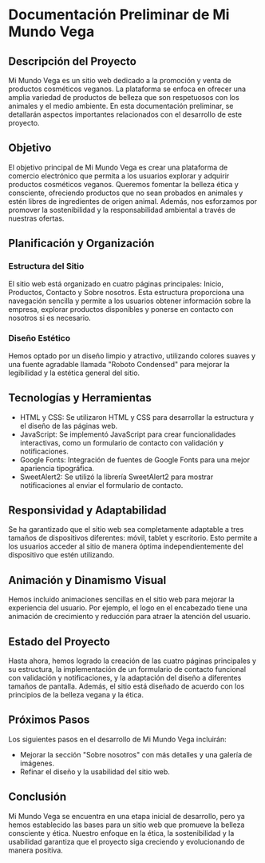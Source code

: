 # Documentación Preliminar de Mi Mundo Vega

## Descripción del Proyecto
Mi Mundo Vega es un sitio web dedicado a la promoción y venta de productos cosméticos veganos. La plataforma se enfoca en ofrecer una amplia variedad de productos de belleza que son respetuosos con los animales y el medio ambiente. En esta documentación preliminar, se detallarán aspectos importantes relacionados con el desarrollo de este proyecto.

## Objetivo
El objetivo principal de Mi Mundo Vega es crear una plataforma de comercio electrónico que permita a los usuarios explorar y adquirir productos cosméticos veganos. Queremos fomentar la belleza ética y consciente, ofreciendo productos que no sean probados en animales y estén libres de ingredientes de origen animal. Además, nos esforzamos por promover la sostenibilidad y la responsabilidad ambiental a través de nuestras ofertas.

## Planificación y Organización
### Estructura del Sitio
El sitio web está organizado en cuatro páginas principales: Inicio, Productos, Contacto y Sobre nosotros. Esta estructura proporciona una navegación sencilla y permite a los usuarios obtener información sobre la empresa, explorar productos disponibles y ponerse en contacto con nosotros si es necesario.

### Diseño Estético
Hemos optado por un diseño limpio y atractivo, utilizando colores suaves y una fuente agradable llamada "Roboto Condensed" para mejorar la legibilidad y la estética general del sitio.

## Tecnologías y Herramientas
- HTML y CSS: Se utilizaron HTML y CSS para desarrollar la estructura y el diseño de las páginas web.
- JavaScript: Se implementó JavaScript para crear funcionalidades interactivas, como un formulario de contacto con validación y notificaciones.
- Google Fonts: Integración de fuentes de Google Fonts para una mejor apariencia tipográfica.
- SweetAlert2: Se utilizó la librería SweetAlert2 para mostrar notificaciones al enviar el formulario de contacto.

## Responsividad y Adaptabilidad
Se ha garantizado que el sitio web sea completamente adaptable a tres tamaños de dispositivos diferentes: móvil, tablet y escritorio. Esto permite a los usuarios acceder al sitio de manera óptima independientemente del dispositivo que estén utilizando.

## Animación y Dinamismo Visual
Hemos incluido animaciones sencillas en el sitio web para mejorar la experiencia del usuario. Por ejemplo, el logo en el encabezado tiene una animación de crecimiento y reducción para atraer la atención del usuario.

## Estado del Proyecto
Hasta ahora, hemos logrado la creación de las cuatro páginas principales y su estructura, la implementación de un formulario de contacto funcional con validación y notificaciones, y la adaptación del diseño a diferentes tamaños de pantalla. Además, el sitio está diseñado de acuerdo con los principios de la belleza vegana y la ética.

## Próximos Pasos
Los siguientes pasos en el desarrollo de Mi Mundo Vega incluirán:
- Mejorar la sección "Sobre nosotros" con más detalles y una galería de imágenes.
- Refinar el diseño y la usabilidad del sitio web.

## Conclusión
Mi Mundo Vega se encuentra en una etapa inicial de desarrollo, pero ya hemos establecido las bases para un sitio web que promueve la belleza consciente y ética. Nuestro enfoque en la ética, la sostenibilidad y la usabilidad garantiza que el proyecto siga creciendo y evolucionando de manera positiva.

